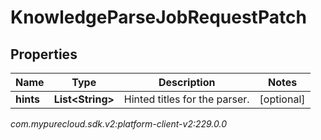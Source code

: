 # KnowledgeParseJobRequestPatch


## Properties

| Name | Type | Description | Notes |
| ------------ | ------------- | ------------- | ------------- |
| **hints** | **List&lt;String&gt;** | Hinted titles for the parser. |  [optional] |




_com.mypurecloud.sdk.v2:platform-client-v2:229.0.0_
